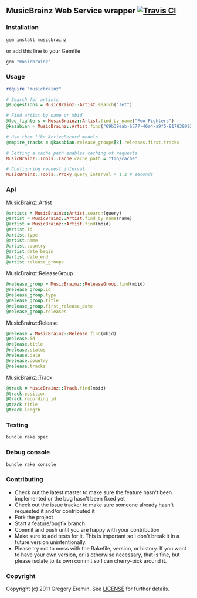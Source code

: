 ## MusicBrainz Web Service wrapper [![Travis CI](https://secure.travis-ci.org/magnolia-fan/musicbrainz.png)](http://travis-ci.org/magnolia-fan/musicbrainz)

### Installation
```bash
gem install musicbrainz
```
or add this line to your Gemfile
```ruby
gem "musicbrainz"
```

### Usage
```ruby
require "musicbrainz"

# Search for artists
@suggestions = MusicBrainz::Artist.search("Jet")

# Find artist by name or mbid
@foo_fighters = MusicBrainz::Artist.find_by_name("Foo Fighters")
@kasabian = MusicBrainz::Artist.find("69b39eab-6577-46a4-a9f5-817839092033")

# Use them like ActiveRecord models
@empire_tracks = @kasabian.release_groups[8].releases.first.tracks

# Setting a cache path enables caching of requests
MusicBrainz::Tools::Cache.cache_path = "tmp/cache"

# Configuring request interval
MusicBrainz::Tools::Proxy.query_interval = 1.2 # seconds
```

### Api

MusicBrainz::Artist
```ruby
@artists = MusicBrainz::Artist.search(query)
@artist = MusicBrainz::Artist.find_by_name(name)
@artist = MusicBrainz::Artist.find(mbid)
@artist.id
@artist.type
@artist.name
@artist.country
@artist.date_begin
@artist.date_end
@artist.release_groups
```

MusicBrainz::ReleaseGroup
```ruby
@release_group = MusicBrainz::ReleaseGroup.find(mbid)
@release_group.id
@release_group.type
@release_group.title
@release_group.first_release_date
@release_group.releases
```

MusicBrainz::Release
```ruby
@release = MusicBrainz::Release.find(mbid)
@release.id
@release.title
@release.status
@release.date
@release.country
@release.tracks
```

MusicBrainz::Track
```ruby
@track = MusicBrainz::Track.find(mbid)
@track.position
@track.recording_id
@track.title
@track.length
```

### Testing
```bash
bundle rake spec
```

### Debug console
```bash
bundle rake console
```

### Contributing

* Check out the latest master to make sure the feature hasn't been implemented or the bug hasn't been fixed yet
* Check out the issue tracker to make sure someone already hasn't requested it and/or contributed it
* Fork the project
* Start a feature/bugfix branch
* Commit and push until you are happy with your contribution
* Make sure to add tests for it. This is important so I don't break it in a future version unintentionally.
* Please try not to mess with the Rakefile, version, or history. If you want to have your own version, or is otherwise necessary, that is fine, but please isolate to its own commit so I can cherry-pick around it.

### Copyright

Copyright (c) 2011 Gregory Eremin. See [LICENSE](https://raw.github.com/magnolia-fan/musicbrainz/master/LICENSE) for further details.
